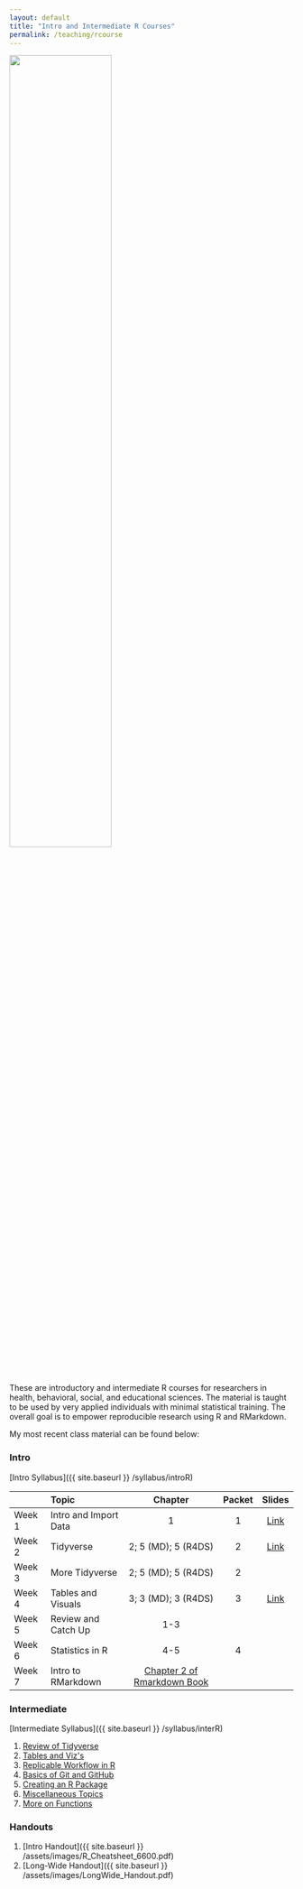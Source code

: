 ```yaml
---
layout: default
title: "Intro and Intermediate R Courses"
permalink: /teaching/rcourse
---
```


<img src="{{ site.baseurl }}/assets/images/Rstats_logo.png" width="60%">

These are introductory and intermediate R courses for researchers in health, behavioral, social, and educational sciences. The material is taught to be used by very applied individuals with minimal statistical training. The overall goal is to empower reproducible research using R and RMarkdown.

My most recent class material can be found below:

### Intro

[Intro Syllabus]({{ site.baseurl }} /syllabus/introR)

| &nbsp;  |     Topic               | Chapter                   | Packet  | Slides
|---------|:------------------------|:-------------------------:|:-------:|:-------------------------------------------------------------------:
| Week 1  | Intro and Import Data   | 1                         | 1       | [Link](https://tysonstanley.github.io/introR/01_Intro.html)
| Week 2  | Tidyverse               | 2; 5 (MD); 5 (R4DS)       | 2       | [Link](https://tysonstanley.github.io/introR/02_Tidyverse.html)
| Week 3  | More Tidyverse          | 2; 5 (MD); 5 (R4DS)       | 2       |
| Week 4  | Tables and Visuals      | 3; 3 (MD); 3 (R4DS)       | 3       | [Link](https://tysonstanley.github.io/introR/03_UnderstandData.html)
| Week 5  | Review and Catch Up     | 1-3                       | &nbsp;  |
| Week 6  | Statistics in R         | 4-5                       | 4       |
| Week 7  | Intro to RMarkdown      | [Chapter 2 of Rmarkdown Book](https://bookdown.org/yihui/rmarkdown/basics.html) | &nbsp; | &nbsp;



### Intermediate

[Intermediate Syllabus]({{ site.baseurl }} /syllabus/interR)

1. [Review of Tidyverse](https://tysonstanley.github.io/Graduate_R_Courses/intermediate/01_Review.html)
2. [Tables and Viz's](https://tysonstanley.github.io/Graduate_R_Courses/intermediate/02_tables_viz.html)
3. [Replicable Workflow in R](https://tysonstanley.github.io/Graduate_R_Courses/intermediate/03_RepWorkflow.html)
4. [Basics of Git and GitHub](https://tysonstanley.github.io/Graduate_R_Courses/intermediate/04_github.html)
5. [Creating an R Package](https://tysonstanley.github.io/Graduate_R_Courses/intermediate/05_OwnPackage.html)
6. [Miscellaneous Topics](https://tysonstanley.github.io/Graduate_R_Courses/intermediate/06_Misc.html)
7. [More on Functions](https://tysonstanley.github.io/Graduate_R_Courses/intermediate/07_Functions2.html)


### Handouts

1. [Intro Handout]({{ site.baseurl }} /assets/images/R_Cheatsheet_6600.pdf)
2. [Long-Wide Handout]({{ site.baseurl }} /assets/images/LongWide_Handout.pdf)
